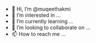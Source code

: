 - 👋 Hi, I’m @muqeethakmi
- 👀 I’m interested in ...
- 🌱 I’m currently learning ...
- 💞️ I’m looking to collaborate on ...
- 📫 How to reach me ...

<!---
muqeethakmi/muqeethakmi is a ✨ special ✨ repository because its `README.md` (this file) appears on your GitHub profile.
You can click the Preview link to take a look at your changes.
--->
